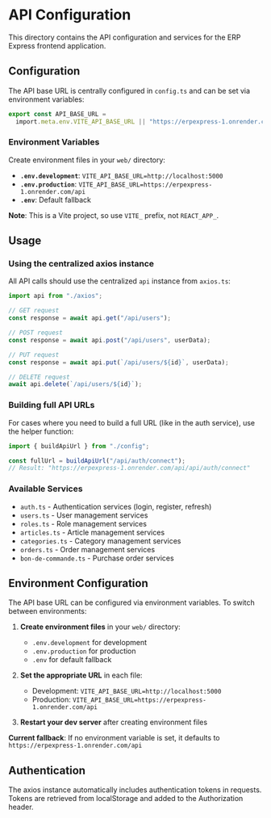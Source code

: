 # API Configuration

This directory contains the API configuration and services for the ERP Express frontend application.

## Configuration

The API base URL is centrally configured in `config.ts` and can be set via environment variables:

```typescript
export const API_BASE_URL =
  import.meta.env.VITE_API_BASE_URL || "https://erpexpress-1.onrender.com/api";
```

### Environment Variables

Create environment files in your `web/` directory:

- **`.env.development`**: `VITE_API_BASE_URL=http://localhost:5000`
- **`.env.production`**: `VITE_API_BASE_URL=https://erpexpress-1.onrender.com/api`
- **`.env`**: Default fallback

**Note**: This is a Vite project, so use `VITE_` prefix, not `REACT_APP_`.

## Usage

### Using the centralized axios instance

All API calls should use the centralized `api` instance from `axios.ts`:

```typescript
import api from "./axios";

// GET request
const response = await api.get("/api/users");

// POST request
const response = await api.post("/api/users", userData);

// PUT request
const response = await api.put(`/api/users/${id}`, userData);

// DELETE request
await api.delete(`/api/users/${id}`);
```

### Building full API URLs

For cases where you need to build a full URL (like in the auth service), use the helper function:

```typescript
import { buildApiUrl } from "./config";

const fullUrl = buildApiUrl("/api/auth/connect");
// Result: "https://erpexpress-1.onrender.com/api/api/auth/connect"
```

### Available Services

- `auth.ts` - Authentication services (login, register, refresh)
- `users.ts` - User management services
- `roles.ts` - Role management services
- `articles.ts` - Article management services
- `categories.ts` - Category management services
- `orders.ts` - Order management services
- `bon-de-commande.ts` - Purchase order services

## Environment Configuration

The API base URL can be configured via environment variables. To switch between environments:

1. **Create environment files** in your `web/` directory:

   - `.env.development` for development
   - `.env.production` for production
   - `.env` for default fallback

2. **Set the appropriate URL** in each file:

   - Development: `VITE_API_BASE_URL=http://localhost:5000`
   - Production: `VITE_API_BASE_URL=https://erpexpress-1.onrender.com/api`

3. **Restart your dev server** after creating environment files

**Current fallback**: If no environment variable is set, it defaults to `https://erpexpress-1.onrender.com/api`

## Authentication

The axios instance automatically includes authentication tokens in requests. Tokens are retrieved from localStorage and added to the Authorization header.

